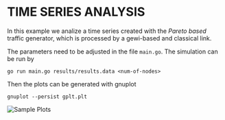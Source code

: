 # TIME SERIES ANALYSIS

In this example we analize a time series created with the _Pareto based_ traffic generator, which is processed by a gewi-based and classical link.

The parameters need to be adjusted in the file ```main.go```.
The simulation can be run by
```
go run main.go results/results.data <num-of-nodes>
```

Then the plots can be generated with gnuplot
```
gnuplot --persist gplt.plt
```
![Sample Plots](./sample.jpg?raw=true "Sample Plots")
